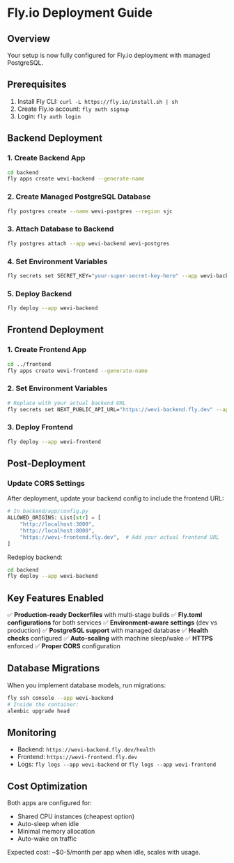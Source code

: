 # Fly.io Deployment Guide

## Overview
Your setup is now fully configured for Fly.io deployment with managed PostgreSQL.

## Prerequisites
1. Install Fly CLI: `curl -L https://fly.io/install.sh | sh`
2. Create Fly.io account: `fly auth signup`
3. Login: `fly auth login`

## Backend Deployment

### 1. Create Backend App
```bash
cd backend
fly apps create wevi-backend --generate-name
```

### 2. Create Managed PostgreSQL Database
```bash
fly postgres create --name wevi-postgres --region sjc
```

### 3. Attach Database to Backend
```bash
fly postgres attach --app wevi-backend wevi-postgres
```

### 4. Set Environment Variables
```bash
fly secrets set SECRET_KEY="your-super-secret-key-here" --app wevi-backend
```

### 5. Deploy Backend
```bash
fly deploy --app wevi-backend
```

## Frontend Deployment

### 1. Create Frontend App
```bash
cd ../frontend
fly apps create wevi-frontend --generate-name
```

### 2. Set Environment Variables
```bash
# Replace with your actual backend URL
fly secrets set NEXT_PUBLIC_API_URL="https://wevi-backend.fly.dev" --app wevi-frontend
```

### 3. Deploy Frontend
```bash
fly deploy --app wevi-frontend
```

## Post-Deployment

### Update CORS Settings
After deployment, update your backend config to include the frontend URL:

```python
# In backend/app/config.py
ALLOWED_ORIGINS: List[str] = [
    "http://localhost:3000",
    "http://localhost:8000",
    "https://wevi-frontend.fly.dev",  # Add your actual frontend URL
]
```

Redeploy backend:
```bash
cd backend
fly deploy --app wevi-backend
```

## Key Features Enabled

✅ **Production-ready Dockerfiles** with multi-stage builds
✅ **Fly.toml configurations** for both services
✅ **Environment-aware settings** (dev vs production)
✅ **PostgreSQL support** with managed database
✅ **Health checks** configured
✅ **Auto-scaling** with machine sleep/wake
✅ **HTTPS** enforced
✅ **Proper CORS** configuration

## Database Migrations

When you implement database models, run migrations:
```bash
fly ssh console --app wevi-backend
# Inside the container:
alembic upgrade head
```

## Monitoring

- Backend: `https://wevi-backend.fly.dev/health`
- Frontend: `https://wevi-frontend.fly.dev`
- Logs: `fly logs --app wevi-backend` or `fly logs --app wevi-frontend`

## Cost Optimization

Both apps are configured for:
- Shared CPU instances (cheapest option)
- Auto-sleep when idle
- Minimal memory allocation
- Auto-wake on traffic

Expected cost: ~$0-5/month per app when idle, scales with usage.